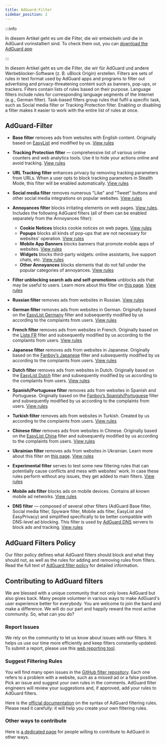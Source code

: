 ```yaml
---
title: AdGuard-Filter
sidebar_position: 2
---
```


:::info

In diesem Artikel geht es um die Filter, die wir entwickeln und die in AdGuard vorinstalliert sind. To check them out, you can [download the AdGuard app](https://agrd.io/download-kb-adblock)

:::

In diesem Artikel geht es um die Filter, die wir für AdGuard und andere Werbeblocker-Software (z. B. uBlock Origin) erstellen. Filters are sets of rules in text format used by AdGuard apps and programs to filter out advertising and privacy-threatening content such as banners, pop-ups, or trackers. Filters contain lists of rules based on their purpose. Language filters include rules for corresponding language segments of the Internet (e.g., German filter). Task-based filters group rules that fulfil a specific task, such as Social media filter or Tracking Protection filter. Enabling or disabling a filter makes it easier to work with the entire list of rules at once.

## AdGuard-Filter

- **Base filter** removes ads from websites with English content. Originally based on [EasyList](https://easylist.to/) and modified by us. [View rules](https://raw.githubusercontent.com/AdguardTeam/FiltersRegistry/master/filters/filter_2_Base/filter.txt)
- **Tracking Protection filter** — comprehensive list of various online counters and web analytics tools. Use it to hide your actions online and avoid tracking. [View rules](https://raw.githubusercontent.com/AdguardTeam/FiltersRegistry/master/filters/filter_3_Spyware/filter.txt)
- **URL Tracking filter** enhances privacy by removing tracking parameters from URLs. When a user opts to block tracking parameters in Stealth Mode, this filter will be enabled automatically. [View rules](https://raw.githubusercontent.com/AdguardTeam/FiltersRegistry/master/filters/filter_17_TrackParam/filter.txt)
- **Social media filter** removes numerous "Like" and "Tweet" buttons and other social media integrations on popular websites. [View rules](https://raw.githubusercontent.com/AdguardTeam/FiltersRegistry/master/filters/filter_4_Social/filter.txt)
- **Annoyances filter** blocks irritating elements on web pages. [View rules](https://raw.githubusercontent.com/AdguardTeam/FiltersRegistry/master/filters/filter_14_Annoyances/filter.txt). Includes the following AdGuard filters (all of them can be enabled separately from the Annoyances filter):

    - **Cookie Notices** blocks cookie notices on web pages. [View rules](https://raw.githubusercontent.com/AdguardTeam/FiltersRegistry/master/filters/filter_18_Annoyances_Cookies/filter.txt)
    - **Popups** blocks all kinds of pop-ups that are not necessary for websites' operation. [View rules](https://raw.githubusercontent.com/AdguardTeam/FiltersRegistry/master/filters/filter_19_Annoyances_Popups/filter.txt)
    - **Mobile App Banners** blocks banners that promote mobile apps of websites. [View rules](https://raw.githubusercontent.com/AdguardTeam/FiltersRegistry/master/filters/filter_20_Annoyances_MobileApp/filter.txt)
    - **Widgets** blocks third-party widgets: online assistants, live support chats, etc. [View rules](https://raw.githubusercontent.com/AdguardTeam/FiltersRegistry/master/filters/filter_22_Annoyances_Widgets/filter.txt)
    - **Other Annoyances** blocks elements that do not fall under the popular categories of annoyances. [View rules](https://raw.githubusercontent.com/AdguardTeam/FiltersRegistry/master/filters/filter_21_Annoyances_Other/filter.txt)

- **Filter unblocking search ads and self-promotions** unblocks ads that may be useful to users. Learn more about this filter on [this page](../search-ads). [View rules](https://raw.githubusercontent.com/AdguardTeam/FiltersRegistry/master/filters/filter_10_Useful/filter.txt)
- **Russian filter** removes ads from websites in Russian. [View rules](https://raw.githubusercontent.com/AdguardTeam/FiltersRegistry/master/filters/filter_1_Russian/filter.txt)
- **German filter** removes ads from websites in German. Originally based on the [EasyList Germany](https://easylist.to/) filter and subsequently modified by us according to the complaints from users. [View rules](https://raw.githubusercontent.com/AdguardTeam/FiltersRegistry/master/filters/filter_6_German/filter.txt)
- **French filter** removes ads from websites in French. Originally based on the [Liste FR](https://forums.lanik.us/viewforum.php?f=91) filter and subsequently modified by us according to the complaints from users. [View rules](https://raw.githubusercontent.com/AdguardTeam/FiltersRegistry/master/filters/filter_16_French/filter.txt)
- **Japanese filter** removes ads from websites in Japanese. Originally based on the [Fanboy’s Japanese](https://www.fanboy.co.nz/fanboy-japanese.txt) filter and subsequently modified by us according to the complaints from users. [View rules](https://raw.githubusercontent.com/AdguardTeam/FiltersRegistry/master/filters/filter_7_Japanese/filter.txt)
- **Dutch filter** removes ads from websites in Dutch. Originally based on the [EasyList Dutch](https://easylist.to/) filter and subsequently modified by us according to the complaints from users. [View rules](https://raw.githubusercontent.com/AdguardTeam/FiltersRegistry/master/filters/filter_8_Dutch/filter.txt)
- **Spanish/Portuguese filter** removes ads from websites in Spanish and Portuguese. Originally based on the [Fanboy’s Spanish/Portuguese](https://www.fanboy.co.nz/fanboy-espanol.txt) filter and subsequently modified by us according to the complaints from users. [View rules](https://raw.githubusercontent.com/AdguardTeam/FiltersRegistry/master/filters/filter_9_Spanish/filter.txt)
- **Turkish filter** removes ads from websites in Turkish. Created by us according to the complaints from users. [View rules](https://raw.githubusercontent.com/AdguardTeam/FiltersRegistry/master/filters/filter_13_Turkish/filter.txt)
- **Chinese filter** removes ads from websites in Chinese. Originally based on the [EasyList China](https://github.com/easylist/easylistchina) filter and subsequently modified by us according to the complaints from users. [View rules](https://raw.githubusercontent.com/AdguardTeam/FiltersRegistry/master/filters/filter_224_Chinese/filter.txt)
- **Ukrainian filter** removes ads from websites in Ukrainian. Learn more about this filter on [this page](https://adguard.com/en/blog/ukrainian-filter.html). [View rules](https://raw.githubusercontent.com/AdguardTeam/FiltersRegistry/master/filters/filter_23_Ukrainian/filter.txt)
- **Experimental filter** serves to test some new filtering rules that can potentially cause conflicts and mess with websites' work. In case these rules perform without any issues, they get added to main filters. [View rules](https://raw.githubusercontent.com/AdguardTeam/FiltersRegistry/master/filters/filter_5_Experimental/filter.txt)
- **Mobile ads filter** blocks ads on mobile devices. Contains all known mobile ad networks. [View rules](https://raw.githubusercontent.com/AdguardTeam/FiltersRegistry/master/filters/filter_11_Mobile/filter.txt)
- **DNS filter** — composed of several other filters (AdGuard Base filter, Social media filter, Spyware filter, Mobile ads filter, EasyList and EasyPrivacy) and simplified specifically to be better compatible with DNS-level ad blocking. This filter is used by [AdGuard DNS](https://adguard-dns.io/kb) servers to block ads and tracking. [View rules](https://raw.githubusercontent.com/AdguardTeam/FiltersRegistry/master/filters/filter_15_DnsFilter/filter.txt)

## AdGuard Filters Policy

Our filter policy defines what AdGuard filters should block and what they should not, as well as the rules for adding and removing rules from filters. Read the full text of [AdGuard filter policy](../filter-policy) for detailed information.

## Contributing to AdGuard filters

We are blessed with a unique community that not only loves AdGuard but also gives back. Many people volunteer in various ways to make AdGuard's user experience better for everybody. You are welcome to join the band and make a difference. We will do our part and happily reward the most active community. So, what can you do?

### Report Issues

We rely on the community to let us know about issues with our filters. It helps us use our time more efficiently and keep filters constantly updated. To submit a report, please use this [web reporting tool](https://agrd.io/report).

### Suggest Filtering Rules

You will find many open issues in the [GitHub filter repository](https://github.com/AdguardTeam/AdguardFilters/issues). Each one refers to a problem with a website, such as a missed ad or a false positive. Pick an issue and suggest your own rules in the comments. AdGuard filter engineers will review your suggestions and, if approved, add your rules to AdGuard filters.

Here is the [official documentation](../create-own-filters) on the syntax of AdGuard filtering rules. Please read it carefully: it will help you create your own filtering rules.

### Other ways to contribute

Here is [a dedicated page](https://adguard.com/contribute.html) for people willing to contribute to AdGuard in other ways.
